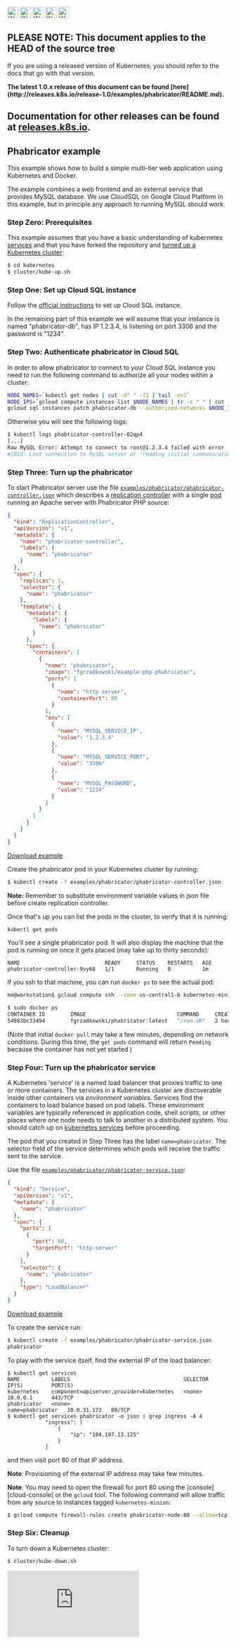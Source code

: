 <!-- BEGIN MUNGE: UNVERSIONED_WARNING -->

<!-- BEGIN STRIP_FOR_RELEASE -->

<img src="http://kubernetes.io/img/warning.png" alt="WARNING"
     width="25" height="25">
<img src="http://kubernetes.io/img/warning.png" alt="WARNING"
     width="25" height="25">
<img src="http://kubernetes.io/img/warning.png" alt="WARNING"
     width="25" height="25">
<img src="http://kubernetes.io/img/warning.png" alt="WARNING"
     width="25" height="25">
<img src="http://kubernetes.io/img/warning.png" alt="WARNING"
     width="25" height="25">

<h2>PLEASE NOTE: This document applies to the HEAD of the source tree</h2>

If you are using a released version of Kubernetes, you should
refer to the docs that go with that version.

<strong>
The latest 1.0.x release of this document can be found
[here](http://releases.k8s.io/release-1.0/examples/phabricator/README.md).

Documentation for other releases can be found at
[releases.k8s.io](http://releases.k8s.io).
</strong>
--

<!-- END STRIP_FOR_RELEASE -->

<!-- END MUNGE: UNVERSIONED_WARNING -->

## Phabricator example

This example shows how to build a simple multi-tier web application using Kubernetes and Docker.

The example combines a web frontend and an external service that provides MySQL database. We use CloudSQL on Google Cloud Platform in this example, but in principle any approach to running MySQL should work.

### Step Zero: Prerequisites

This example assumes that you have a basic understanding of kubernetes [services](../../docs/user-guide/services.md) and that you have forked the repository and [turned up a Kubernetes cluster](../../docs/getting-started-guides/):

```sh
$ cd kubernetes
$ cluster/kube-up.sh
```

### Step One: Set up Cloud SQL instance

Follow the [official instructions](https://cloud.google.com/sql/docs/getting-started) to set up Cloud SQL instance.

In the remaining part of this example we will assume that your instance is named "phabricator-db", has IP 1.2.3.4, is listening on port 3306 and the password is "1234".

### Step Two: Authenticate phabricator in Cloud SQL

In order to allow phabricator to connect to your Cloud SQL instance you need to run the following command to authorize all your nodes within a cluster:

```bash
NODE_NAMES=`kubectl get nodes | cut -d" " -f1 | tail -n+2`
NODE_IPS=`gcloud compute instances list $NODE_NAMES | tr -s " " | cut -d" " -f 5 | tail -n+2`
gcloud sql instances patch phabricator-db --authorized-networks $NODE_IPS
```

Otherwise you will see the following logs:

```bash
$ kubectl logs phabricator-controller-02qp4
[...]
Raw MySQL Error: Attempt to connect to root@1.2.3.4 failed with error
#2013: Lost connection to MySQL server at 'reading initial communication packet', system error: 0.

```

### Step Three: Turn up the phabricator

To start Phabricator server use the file [`examples/phabricator/phabricator-controller.json`](phabricator-controller.json) which describes a [replication controller](../../docs/user-guide/replication-controller.md) with a single [pod](../../docs/user-guide/pods.md) running an Apache server with Phabricator PHP source:

<!-- BEGIN MUNGE: EXAMPLE phabricator-controller.json -->

```json
{
  "kind": "ReplicationController",
  "apiVersion": "v1",
  "metadata": {
    "name": "phabricator-controller",
    "labels": {
      "name": "phabricator"
    }
  },
  "spec": {
    "replicas": 1,
    "selector": {
      "name": "phabricator"
    },
    "template": {
      "metadata": {
        "labels": {
          "name": "phabricator"
        }
      },
      "spec": {
        "containers": [
          {
            "name": "phabricator",
            "image": "fgrzadkowski/example-php-phabricator",
            "ports": [
              {
                "name": "http-server",
                "containerPort": 80
              }
            ],
            "env": [
              {
                "name": "MYSQL_SERVICE_IP",
                "value": "1.2.3.4"
              },
              {
                "name": "MYSQL_SERVICE_PORT",
                "value": "3306"
              },
              {
                "name": "MYSQL_PASSWORD",
                "value": "1234"
              }
            ]
          }
        ]
      }
    }
  }
}
```

[Download example](phabricator-controller.json?raw=true)
<!-- END MUNGE: EXAMPLE phabricator-controller.json -->

Create the phabricator pod in your Kubernetes cluster by running:

```sh
$ kubectl create -f examples/phabricator/phabricator-controller.json
```

**Note:** Remember to substitute environment variable values in json file before create replication controller.

Once that's up you can list the pods in the cluster, to verify that it is running:

```sh
kubectl get pods
```

You'll see a single phabricator pod. It will also display the machine that the pod is running on once it gets placed (may take up to thirty seconds):

```
NAME                           READY     STATUS    RESTARTS   AGE
phabricator-controller-9vy68   1/1       Running   0          1m
```

If you ssh to that machine, you can run `docker ps` to see the actual pod:

```sh
me@workstation$ gcloud compute ssh --zone us-central1-b kubernetes-minion-2

$ sudo docker ps
CONTAINER ID        IMAGE                             COMMAND     CREATED       STATUS      PORTS   NAMES
54983bc33494        fgrzadkowski/phabricator:latest   "/run.sh"   2 hours ago   Up 2 hours          k8s_phabricator.d6b45054_phabricator-controller-02qp4.default.api_eafb1e53-b6a9-11e4-b1ae-42010af05ea6_01c2c4ca
```

(Note that initial `docker pull` may take a few minutes, depending on network conditions.  During this time, the `get pods` command will return `Pending` because the container has not yet started )

### Step Four: Turn up the phabricator service

A Kubernetes 'service' is a named load balancer that proxies traffic to one or more containers. The services in a Kubernetes cluster are discoverable inside other containers via *environment variables*. Services find the containers to load balance based on pod labels.  These environment variables are typically referenced in application code, shell scripts, or other places where one node needs to talk to another in a distributed system.  You should catch up on [kubernetes services](../../docs/user-guide/services.md) before proceeding.

The pod that you created in Step Three has the label `name=phabricator`. The selector field of the service determines which pods will receive the traffic sent to the service.

Use the file [`examples/phabricator/phabricator-service.json`](phabricator-service.json):

<!-- BEGIN MUNGE: EXAMPLE phabricator-service.json -->

```json
{
  "kind": "Service",
  "apiVersion": "v1",
  "metadata": {
    "name": "phabricator"
  },
  "spec": {
    "ports": [
      {
        "port": 80,
        "targetPort": "http-server"
      }
    ],
    "selector": {
      "name": "phabricator"
    },
    "type": "LoadBalancer"
  }
}
```

[Download example](phabricator-service.json?raw=true)
<!-- END MUNGE: EXAMPLE phabricator-service.json -->

To create the service run:

```sh
$ kubectl create -f examples/phabricator/phabricator-service.json
phabricator
```

To play with the service itself, find the external IP of the load balancer:

```console
$ kubectl get services
NAME          LABELS                                    SELECTOR           IP(S)         PORT(S)
kubernetes    component=apiserver,provider=kubernetes   <none>             10.0.0.1      443/TCP
phabricator   <none>                                    name=phabricator   10.0.31.173   80/TCP
$ kubectl get services phabricator -o json | grep ingress -A 4
            "ingress": [
                {
                    "ip": "104.197.13.125"
                }
            ]
```

and then visit port 80 of that IP address.

**Note**: Provisioning of the external IP address may take few minutes.

**Note**: You may need to open the firewall for port 80 using the [console][cloud-console] or the `gcloud` tool. The following command will allow traffic from any source to instances tagged `kubernetes-minion`:

```sh
$ gcloud compute firewall-rules create phabricator-node-80 --allow=tcp:80 --target-tags kubernetes-minion
```

### Step Six: Cleanup

To turn down a Kubernetes cluster:

```sh
$ cluster/kube-down.sh
```


<!-- BEGIN MUNGE: GENERATED_ANALYTICS -->
[![Analytics](https://kubernetes-site.appspot.com/UA-36037335-10/GitHub/examples/phabricator/README.md?pixel)]()
<!-- END MUNGE: GENERATED_ANALYTICS -->
